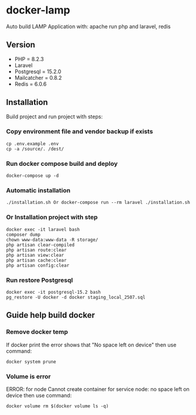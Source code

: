 # docker-lamp
Auto build LAMP Application with: apache run php and laravel, redis

## Version

*  PHP = 8.2.3
*  Laravel
*  Postgresql = 15.2.0
*  Mailcatcher = 0.8.2
*  Redis = 6.0.6

## Installation

Build project and run project with steps:

### Copy environment file and vendor backup if exists

```
cp .env.example .env
cp -a /source/. /dest/
```

### Run docker compose build and deploy

```
docker-compose up -d
```

### Automatic installation

```
./installation.sh Or docker-compose run --rm laravel ./installation.sh
```

### Or Installation project with step
```
docker exec -it laravel bash
composer dump
chown www-data:www-data -R storage/
php artisan clear-compiled
php artisan route:clear
php artisan view:clear
php artisan cache:clear
php artisan config:clear
```

### Run restore Postgresql

```
docker exec -it postgresql-15.2 bash
pg_restore -U docker -d docker staging_local_2507.sql
```

## Guide help build docker

### Remove docker temp

If docker print the error shows that "No space left on device" then use command:

```
docker system prune
```

### Volume is error

ERROR: for node  Cannot create container for service node: no space left on device then use command:

```
docker volume rm $(docker volume ls -q)
```